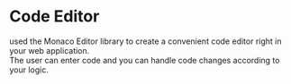 # Сode Editor

used the Monaco Editor library to create a convenient code editor right in your web application.  
The user can enter code and you can handle code changes according to your logic.
